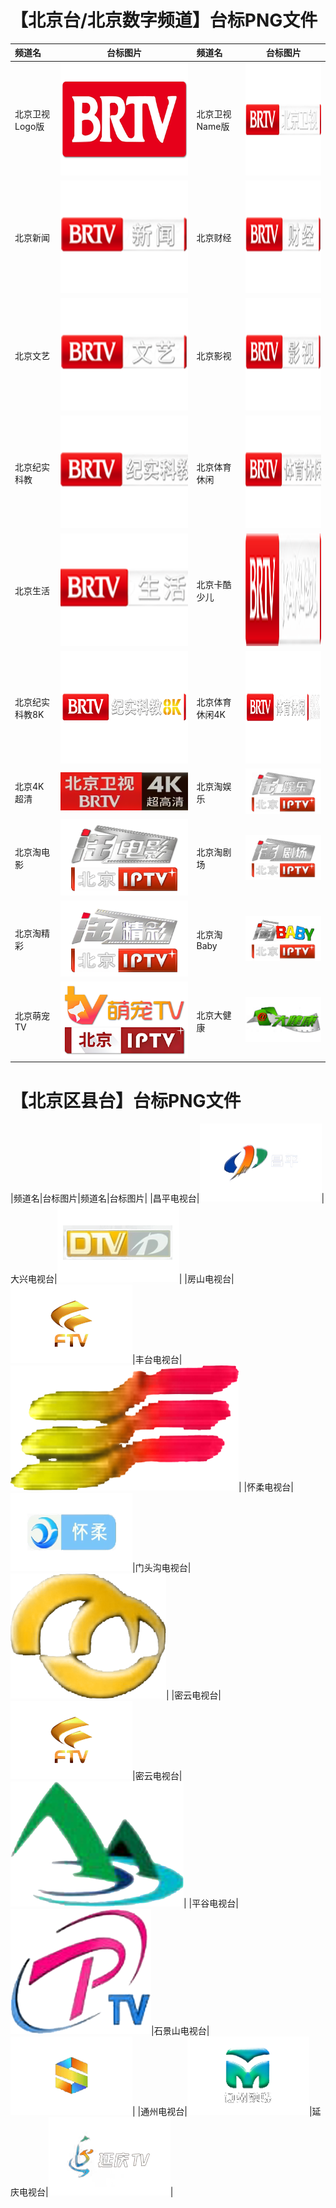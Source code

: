 # 【北京台/北京数字频道】台标PNG文件
|频道名|台标图片|频道名|台标图片|
|:---|:---:|:---|:---:|
|北京卫视Logo版|<img src="https://raw.githubusercontent.com/love599/TVLOGO/main/logo/卫视/北京卫视.png" width="300" height="180">|北京卫视Name版|<img src="https://raw.githubusercontent.com/love599/TVLOGO/main/logo/北京/北京卫视.png" width="300" height="180">|
|北京新闻|<img src="https://raw.githubusercontent.com/love599/TVLOGO/main/logo/北京/北京新闻.png" width="300" height="180">|北京财经|<img src="https://raw.githubusercontent.com/love599/TVLOGO/main/logo/北京/北京财经.png" width="300" height="180">|
|北京文艺|<img src="https://raw.githubusercontent.com/love599/TVLOGO/main/logo/北京/北京文艺.png" width="300" height="180">|北京影视|<img src="https://raw.githubusercontent.com/love599/TVLOGO/main/logo/北京/北京影视.png" width="300" height="180">|
|北京纪实科教|<img src="https://raw.githubusercontent.com/love599/TVLOGO/main/logo/北京/北京纪实科教.png" width="300" height="180">|北京体育休闲|<img src="https://raw.githubusercontent.com/love599/TVLOGO/main/logo/北京/北京体育休闲.png" width="300" height="180">|
|北京生活|<img src="https://raw.githubusercontent.com/love599/TVLOGO/main/logo/北京/北京生活.png" width="300" height="180">|北京卡酷少儿|<img src="https://raw.githubusercontent.com/love599/TVLOGO/main/logo/北京/卡酷少儿.png" width="300" height="180">|
|北京纪实科教8K|<img src="https://raw.githubusercontent.com/love599/TVLOGO/main/logo/北京/北京纪实科教8K.png" width="300" height="180">|北京体育休闲4K|<img src="https://raw.githubusercontent.com/love599/TVLOGO/main/logo/北京/北京体育休闲4K.png" width="300" height="180">|
|北京4K超清|<img src="https://raw.githubusercontent.com/love599/TVLOGO/main/logo/北京/北京4K超高清.png">|北京淘娱乐|<img src="https://raw.githubusercontent.com/love599/TVLOGO/main/logo/北京/北京淘娱乐.png">|
|北京淘电影|<img src="https://raw.githubusercontent.com/love599/TVLOGO/main/logo/北京/北京淘电影.png">|北京淘剧场|<img src="https://raw.githubusercontent.com/love599/TVLOGO/main/logo/北京/北京淘剧场.png">|
|北京淘精彩|<img src="https://raw.githubusercontent.com/love599/TVLOGO/main/logo/北京/北京淘精彩.png">|北京淘Baby|<img src="https://raw.githubusercontent.com/love599/TVLOGO/main/logo/北京/北京淘BABY.png">|
|北京萌宠TV|<img src="https://raw.githubusercontent.com/love599/TVLOGO/main/logo/北京/北京萌宠TV.png">|北京大健康|<img src="https://raw.githubusercontent.com/love599/TVLOGO/main/logo/北京/北京大健康.png">|
# 【北京区县台】台标PNG文件
|频道名|台标图片|频道名|台标图片|
|昌平电视台|<img src="https://raw.githubusercontent.com/love599/TVLOGO/main/logo/北京/昌平电视台.png">|大兴电视台|<img src="https://raw.githubusercontent.com/love599/TVLOGO/main/logo/北京/大兴电视台.png">|
|房山电视台|<img src="https://raw.githubusercontent.com/love599/TVLOGO/main/logo/北京/房山电视台.png">|丰台电视台|<img src="https://raw.githubusercontent.com/love599/TVLOGO/main/logo/北京/丰台电视台.png">|
|怀柔电视台|<img src="https://raw.githubusercontent.com/love599/TVLOGO/main/logo/北京/怀柔电视台.png">|门头沟电视台|<img src="https://raw.githubusercontent.com/love599/TVLOGO/main/logo/北京/门头沟电视台.png">|
|密云电视台|<img src="https://raw.githubusercontent.com/love599/TVLOGO/main/logo/北京/房山电视台.png">|密云电视台|<img src="https://raw.githubusercontent.com/love599/TVLOGO/main/logo/北京/密云电视台.png">|
|平谷电视台|<img src="https://raw.githubusercontent.com/love599/TVLOGO/main/logo/北京/平谷电视台.png">|石景山电视台|<img src="https://raw.githubusercontent.com/love599/TVLOGO/main/logo/北京/石景山电视台.png">|
|通州电视台|<img src="https://raw.githubusercontent.com/love599/TVLOGO/main/logo/北京/通州电视台.png">|延庆电视台|<img src="https://raw.githubusercontent.com/love599/TVLOGO/main/logo/北京/延庆电视台.png">|
